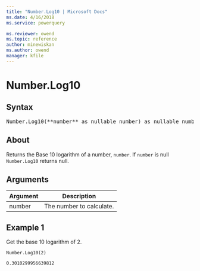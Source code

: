 ```yaml
---
title: "Number.Log10 | Microsoft Docs"
ms.date: 4/16/2018
ms.service: powerquery

ms.reviewer: owend
ms.topic: reference
author: minewiskan
ms.author: owend
manager: kfile
---
```

# Number.Log10

## Syntax

<pre>
Number.Log10(**number** as nullable number) as nullable number
</pre>

## About  
Returns the Base 10 logarithm of a number, `number`. If `number` is null `Number.Log10` returns null.
  
## Arguments  
  
|Argument|Description|  
|------------|---------------|  
|number|The number to calculate.|  
  
## Example 1
Get the base 10 logarithm of 2.


```powerquery-m
Number.Log10(2)
```

```powerquery-m
0.3010299956639812
```

